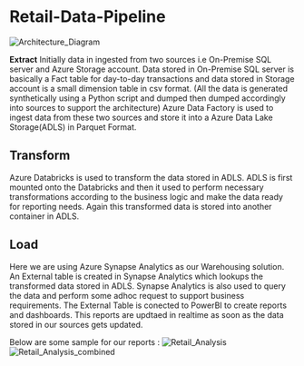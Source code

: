 # Retail-Data-Pipeline
![Architecture_Diagram](https://github.com/mihir170901/Retail-Data-Pipeline/assets/73994476/d9077f5f-fe63-451b-bca7-12a2cb1af8e9)

**Extract**
Initially data in ingested from two sources i.e On-Premise SQL server and Azure Storage account.
Data stored in On-Premise SQL server is basically a Fact table for day-to-day transactions and data stored in Storage account is a small dimension table in csv format.
(All the data is generated synthetically using a Python script and dumped then dumped accordingly into sources to support the architecture)
Azure Data Factory is used to ingest data from these two sources and store it into a Azure Data Lake Storage(ADLS) in Parquet Format.

## Transform
Azure Databricks is used to transform the data stored in ADLS.
ADLS is first mounted onto the Databricks and then it used to perform necessary transformations according to the business logic and make the data ready for reporting needs.
Again this transformed data is stored into another container in ADLS.

## Load
Here we are using Azure Synapse Analytics as our Warehousing solution.
An External table is created in Synapse Analytics which lookups the transformed data stored in ADLS.
Synapse Analytics is also used to query the data and perform some adhoc request to support business requirements.
The External Table is conected to PowerBI to create reports and dashboards.
This reports are updtaed in realtime as soon as the data stored in our sources gets updated.

Below are some sample for our reports :
![Retail_Analysis](https://github.com/mihir170901/Retail-Data-Pipeline/assets/73994476/38fce857-ac84-4290-99b0-340758931457)
![Retail_Analysis_combined](https://github.com/mihir170901/Retail-Data-Pipeline/assets/73994476/10a1f76a-a51d-429e-b71f-c8b4d967dfcd)


